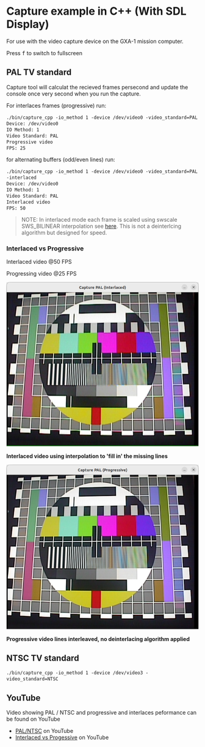 # Capture example in C++ (With SDL Display)

For use with the video capture device on the GXA-1 mission computer.

Press <kbd>f</kbd> to switch to fullscreen

## PAL TV standard

Capture tool will calculat the recieved frames persecond and update the console once very second when you run the capture.

For interlaces frames (progressive) run:

```
./bin/capture_cpp -io_method 1 -device /dev/video0 -video_standard=PAL
Device: /dev/video0
IO Method: 1
Video Standard: PAL
Progressive video
FPS: 25
```

for alternating buffers (odd/even lines) run:

```
./bin/capture_cpp -io_method 1 -device /dev/video0 -video_standard=PAL -interlaced
Device: /dev/video0
IO Method: 1
Video Standard: PAL
Interlaced video
FPS: 50
```

 > NOTE: In interlaced mode each frame is scaled using swscale SWS_BILINEAR interpolation see [here](https://ffmpeg.org/doxygen/6.1/group__libsws.html). This is not a deinterlcing algorithm but designed for speed.

### Interlaced vs Progressive

Interlaced video @50 FPS

Progressing video @25 FPS

![Interlaced](../../images/PAL_Interlaced.png)

**Interlaced video using interpolation to 'fill in' the missing lines**

![Progressive](../../images/PAL_Progressive.png)

**Progressive video lines interleaved, no deinterlacing algorithm applied**

## NTSC TV standard

```
./bin/capture_cpp -io_method 1 -device /dev/video3 -video_standard=NTSC
```

## YouTube

Video showing PAL / NTSC and progressive and interlaces peformance can be found on YouTube

* [PAL/NTSC](https://www.youtube.com/watch?v=2ZZsYBmEw5c) on YouTube
* [Interlaced vs Progessive](https://www.youtube.com/watch?v=KeAOh9Jrm80) on YouTube
